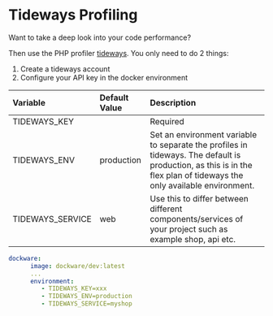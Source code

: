 # Tideways Profiling



Want to take a deep look into your code performance?  
  
Then use the PHP profiler [tideways](https://tideways.com/). You only need to do 2 things:  
  


1. Create a tideways account
2. Configure your API key in the docker environment

| Variable | Default Value | Description |
| :--- | :--- | :--- |
| TIDEWAYS\_KEY |  | Required |
| TIDEWAYS\_ENV | production | Set an environment variable to separate the profiles in tideways. The default is production, as this is in the flex plan of tideways the only available environment. |
| TIDEWAYS\_SERVICE | web | Use this to differ between different components/services of your project such as example shop, api etc. |

```yaml
dockware:
      image: dockware/dev:latest
      ...
      environment:
         - TIDEWAYS_KEY=xxx
         - TIDEWAYS_ENV=production
         - TIDEWAYS_SERVICE=myshop
```


